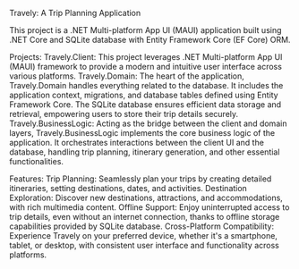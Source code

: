 Travely: A Trip Planning Application

This project is a .NET Multi-platform App UI (MAUI) application built using .NET Core and SQLite database with Entity Framework Core (EF Core) ORM.

Projects:
Travely.Client: This project leverages .NET Multi-platform App UI (MAUI) framework to provide a modern and intuitive user interface across various platforms.
Travely.Domain: The heart of the application, Travely.Domain handles everything related to the database. It includes the application context, migrations, and database tables defined using Entity Framework Core. The SQLite database ensures efficient data storage and retrieval, empowering users to store their trip details securely.
Travely.BusinessLogic: Acting as the bridge between the client and domain layers, Travely.BusinessLogic implements the core business logic of the application. It orchestrates interactions between the client UI and the database, handling trip planning, itinerary generation, and other essential functionalities.

Features:
Trip Planning: Seamlessly plan your trips by creating detailed itineraries, setting destinations, dates, and activities.
Destination Exploration: Discover new destinations, attractions, and accommodations, with rich multimedia content.
Offline Support: Enjoy uninterrupted access to trip details, even without an internet connection, thanks to offline storage capabilities provided by SQLite database.
Cross-Platform Compatibility: Experience Travely on your preferred device, whether it's a smartphone, tablet, or desktop, with consistent user interface and functionality across platforms.
